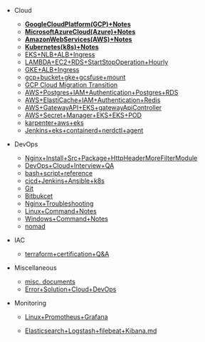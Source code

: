 - Cloud
  - [**GoogleCloudPlatform(GCP)+Notes**](Cloud/GoogleCloudPlatform(GCP)Notes.md)
  - [**MicrosoftAzureCloud(Azure)+Notes**](Cloud/MicrosoftAzureCloud(Azure)Notes.md)
  - [**AmazonWebServices(AWS)+Notes**](Cloud/AmazonWebServices(AWS)Notes.md)
  - [**Kubernetes(k8s)+Notes**](Cloud/Kubernetes(k8s)Notes.md)
  - [EKS+NLB+ALB+Ingress](Cloud/EKS+NLB+ALB+Ingress.md)
  - [LAMBDA+EC2+RDS+StartStopOperation+Hourly](Cloud/lambda+ec2+rds+start+stop+aws.md)
  - [GKE+ALB+Ingress](Cloud/GKE+ALB+Ingress.md)
  - [gcp+bucket+gke+gcsfuse+mount](Cloud/gcp+bucket+gke+gcsfuse+mount.md)
  - [GCP Cloud Migration Transition](Cloud/CloudTransitionMigrationGCP.md)
  - [AWS+Postgres+IAM+Authentication+Postgres+RDS](Cloud/postgresql+database+authentication+AWS+IAM+role.md)
  - [AWS+ElastiCache+IAM+Authentication+Redis](Cloud/elastiCache+database+authentication+AWS+IAM+Role.md)
  - [AWS+GatewayAPI+EKS+gatewayApiController](Cloud/gatewayAPI+EKS+AWS.md)
  - [AWS+Secret+Manager+EKS+EKS+POD](Cloud/SecreteManager+EKS+AWS.md)
  - [karpenter+aws+eks](Cloud/karpenter+aws+eks.md)
  - [Jenkins+eks+containerd+nerdctl+agent](Cloud/Jenkins+eks+containerd+nerdctl+agent.md)

- DevOps
  - [Nginx+Install+Src+Package+HttpHeaderMoreFilterModule](DevOps/nginx-install-src-v1.26.0.md)
  - [DevOps+Cloud+Interview+QA](DevOps/DevOps+Cloud+Interview+QA.md)
  - [bash+script+reference](DevOps/bash+script+reference.md)
  - [cicd+Jenkins+Ansible+k8s](DevOps/cicd+Jenkins+Ansible+k8s.md)
  - [Git](DevOps/Git.md)
  - [Bitbukcet](DevOps/bitbucket.md)
  - [Nginx+Troubleshooting](DevOps/nginx-troubleshooting.md)
  - [Linux+Command+Notes](DevOps/Linux+Command+Notes.md)
  - [Windows+Command+Notes](DevOps/Windows+Command+Notes.md)
  - [nomad](DevOps/nomad.md)

- IAC
  
  - [terraform+certification+Q&A](IAC/terraform+certification+Q&A.md)

- Miscellaneous
  
  - [misc. documents](Miscellaneous/misc.md)
  - [Error+Solution+Cloud+DevOps](Miscellaneous/ErrorTrackerWithSolution.md)

- Monitoring
  
  - [Linux+Promotheus+Grafana](Monitoring/Linux+Promotheus+Grafana.md)
  
  - [Elasticsearch+Logstash+filebeat+Kibana.md](Monitoring/Elasticsearch+Logstash+filebeat+Kibana.md)

